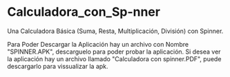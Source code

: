 # Calculadora_con_Sp-nner
Una Calculadora Básica (Suma, Resta, Multiplicación, División) con Spinner.

Para Poder Descargar la Aplicación hay un archivo con Nombre "SPINNER.APK", descarguelo para poder probar la  aplicación.
Si desea ver la aplicación hay un archivo llamado "Calculadora con spinner.PDF", puede descargarlo para vissualizar la apk.
